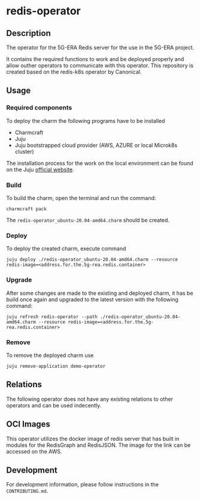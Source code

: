 # redis-operator

## Description

The operator for the 5G-ERA Redis server for the use in the 5G-ERA project. 

It contains the required functions to work and be deployed properly and allow outher operators to communicate with this operator.
This repository is created based on the redis-k8s operator by Canonical.


## Usage

### Required components
To deploy the charm the following programs have to be installed

* Charmcraft
* Juju
* Juju bootstrapped cloud provider (AWS, AZURE or local Microk8s cluster)

The installation process for the work on the local environment can be found on the Juju [official website](https://juju.is/docs/sdk/dev-setup).

### Build
To build the charm, open the terminal and run the command:

```
charmcraft pack
```
The `redis-operator_ubuntu-20.04-amd64.charm` should be created. 

### Deploy 

To deploy the created charm, execute command

    juju deploy ./redis-operator_ubuntu-20.04-amd64.charm --resource redis-image=<address.for.the.5g-rea.redis.container>

### Upgrade

After some changes are made to the existing and deployed charm, it has be build once again and upgraded to the latest version with the following command:

    juju refresh redis-operator --path ./redis-operator_ubuntu-20.04-amd64.charm --resource redis-image=<address.for.the.5g-rea.redis.container>

### Remove

To remove the deployed charm use 

    juju remove-application demo-operator
## Relations

The following operator does not have any existing relations to other operators and can be used indecently.
## OCI Images

This operator utilizes the docker image of redis server that has built in modules for the RedisGraph and RedisJSON. The image for the link can be accessed on the AWS.

## Development

For development information, please follow instructions in the `CONTRIBUTING.md`.
